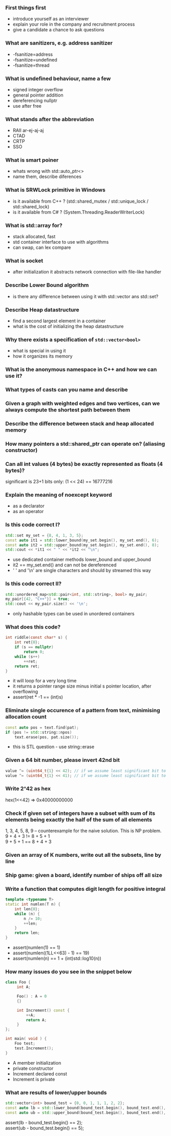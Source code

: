 ### First things first

- introduce yourself as an interviewer
- explain your role in the company and recruitment process
- give a candidate a chance to ask questions

### What are sanitizers, e.g. address sanitizer

- -fsanitize=address
- -fsanitize=undefined
- -fsanitize=thread

### What is undefined behaviour, name a few

- signed integer overflow
- general pointer addition
- dereferencing nullptr
- use after free

### What stands after the abbreviation

- RAII ar-ej-aj-aj
- CTAD
- CRTP
- SSO

### What is smart poiner

- whats wrong with std::auto_ptr<>
- name them, describe diferences

### What is SRWLock primitive in Windows

- is it available from C++ ? (std::shared_mutex / std::unique_lock / std::shared_lock)
- is it available from C# ? (System.Threading.ReaderWriterLock)

### What is std::array for?

- stack allocated, fast
- std container interface to use with algorithms
- can swap, can lex compare

### What is socket

- after initialization it abstracts network connection with file-like handler

### Describe Lower Bound algorithm

- is there any difference between using it with std::vector ans std::set?

### Describe Heap datastructure

- find a second largest element in a container
- what is the cost of initializing the heap datastructure

### Why there exists a specification of `std::vector<bool>`

- what is special in using it
- how it organizes its memory

### What is the anonymous namespace in C++ and how we can use it?

### What types of casts can you name and describe

### Given a graph with weighted edges and two vertices, can we always compute the shortest path between them

### Describe the difference between stack and heap allocated memory

### How many pointers a std::shared_ptr can operate on? (aliasing constructor)

### Can all int values (4 bytes) be exactly represented as floats (4 bytes)?

significant is 23+1 bits only: (1 << 24) == 16777216

### Explain the meaning of noexcept keyword

- as a declarator
- as an operator

### Is this code correct I?

```C++
std::set my_set = {8, 4, 1, 3, 5};
const auto it1 = std::lower_bound(my_set.begin(), my_set.end(), 6);
const auto it2 = std::upper_bound(my_set.begin(), my_set.end(), 8);
std::cout << *it1 << " " << *it2 << "\n";
```

- use dedicated container methods lower_bound and upper_bound
- it2 == my_set.end() and can not be dereferenced
- ' ' and '\n' are single characters and should by streamed this way

### Is this code correct II?

```C++
std::unordered_map<std::pair<int, std::string>, bool> my_pair;
my_pair[{42, "C++"}] = true;
std::cout << my_pair.size() << '\n';
```

- only hashable types can be used in unordered containers

### What does this code?

```C
int riddle(const char* s) {
    int ret{0};
    if (s == nullptr)
        return 0;
    while (s++)
        ++ret;
    return ret;
}
```

- it will loop for a very long time
- it returns a pointer range size minus initial s pointer location, after overflowing
- assert(ret * -1 == (int)s)

### Eliminate single occurence of a pattern from text, minimising allocation count

```C++
const auto pos = text.find(pat);
if (pos != std::string::npos)
    text.erase(pos, pat.size());
```

- this is STL question - use string::erase

### Given a 64 bit number, please invert 42nd bit

```C++
value ^= (uint64_t{1} << 42); // if we assume least significant bit to have number 0
value ^= (uint64_t{1} << 41); // if we assume least significant bit to have number 1
```

### Write 2^42 as hex

hex(1<<42)  =>  0x40000000000

### Check if given set of integers have a subset with sum of its elements being exactly the half of the sum of all elements

1, 3, 4, 5, 8, 9 – counterexample for the naive solution. This is NP problem.\
9 + 4 + 3 != 8 + 5 + 1\
9 + 5 + 1 == 8 + 4 + 3

### Given an array of K numbers, write out all the subsets, line by line

### Ship game: given a board, identify number of ships off all size

### Write a function that computes digit length for positive integral

```C++
template <typename T>
static int numlen(T n) {
    int len{0};
    while (n) {
        n /= 10;
        ++len;
    }
    return len;
}
```

- assert(numlen(1) == 1)
- assert(numlen((1LL<<63) - 1) == 19)
- assert(numlen(n) == 1 + (int)std::log10(n))

### How many issues do you see in the snippet below

```C++
class Foo {
     int A;

     Foo() : A = 0
     {}

     int Increment() const {
         ++A;
         return A;
     }
};

int main( void ) {
    Foo test;
    test.Increment();
}
```

- A member initialization
- private constructor
- Increment declared const
- Increment is private

### What are results of lower/upper bounds

```C++
std::vector<int> bound_test = {0, 0, 1, 1, 1, 2, 2};
const auto lb = std::lower_bound(bound_test.begin(), bound_test.end(), 1);
const auto ub = std::upper_bound(bound_test.begin(), bound_test.end(), 1);
```

assert(lb - bound_test.begin() == 2);\
assert(ub - bound_test.begin() == 5);

